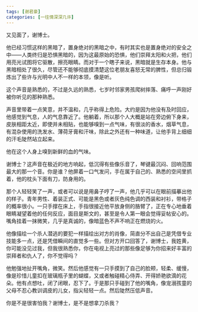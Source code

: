 ```yaml
---
tags: [谢君豪]
categories: [一往情深深几许]
---
```




又见面了，谢博士。

他已经习惯这样的黑暗了，置身绝对的黑暗之中，有时其实也是置身绝对的安全之中——人类终归是恐惧黑暗的，因为这最原始的恐惧，他们崇拜太阳和火把，他们用亮光试图将它驱散，擦亮眼睛。而对于一个瞎子来说，黑暗就是生存本身。他与黑暗相处了很久，尽管还不能够彻底摸清楚这位老朋友喜怒无常的脾性，但总归锻炼出了些许与光明中人不一样的本领，像是听。

这个声音是熟悉的，不过是久远的熟悉，七岁时邻家男孩爬树摔落、痛呼一声刚好被你听见的那种熟悉。

声音里带着一点笑意，并不温和，几乎称得上危险。大约是因为他没有及时回应，他感觉到气息，人的气息靠近了。他躺着，所以那个人大概是站在旁边俯下身来，皮肤相距太近，即使并未相贴，也能够嗅到一点气味，有很淡的香水，烟草气息，有混杂使用的洗发水、薄荷牙膏和汗味，除此之外还有一种味道，让他手背上细细的汗毛陡然站立起来。

他在这个人身上嗅到新鲜的血的气味。

谢博士？这声音在极近的地方响起，低沉得有些像乐音了，琴键最沉闷、回响范围最大的那一个音。你是谁？他屏着一口气发问，手在属于自己的、熟悉的空间里抓着，他的枕头下面有刀，防身用的。

那个人轻轻笑了一声，或者可以说是用鼻子哼了一声，他几乎可以在眼前描摹出他的样子。青年男性、着装正式、可能是黑色或者灰色纯色调的西装和衬衫，带格子的概率很小。一只手撑在床上，手指很接近他平放身侧的胳臂了，正在专心地垂着眼睛凝望着他的任何反应，面目是斯文的，甚至是令人第一眼会觉得妥帖安心的。嘴角挂着一抹微笑，几乎是真诚的，像暗蓝色不声不响正在燃烧的火。

他像描绘一个杀人潜逃的要犯一样描绘出对方的肖像，简直分不出自己是凭借专业技能多一点，还是凭借瞬间的直觉多一些。但对方开口回答了，谢博士，我姓黄，你可能没见过我，但我很熟悉你，你在电视上亮过的那些像足够为你招来好丰富的崇拜者和仇人了，你不觉得吗？

他勉强地扯开嘴角，微笑。然后他感觉有一只手摸到了自己的脸颊，轻柔、缓慢，像是珍惜儿童扣在玻璃瓶子里的蝴蝶，又或者触碰精心侍弄、开得娇艳欲滴的花朵。他有点想吐，闭了闭眼，忍下了。于是那只手碰到了他的嘴角，像宠溺孩童的父母不忍心教训调皮的儿女，指尖轻轻一点。然后陡然压低声音。

你是不是很害怕我？谢博士，是不是想拿刀杀我？


